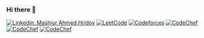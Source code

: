 ### Hi there 👋

<!--
**HridoyMA/HridoyMA** is a ✨ _special_ ✨ repository because its `README.md` (this file) appears on your GitHub profile.

Here are some ideas to get you started:

- 🔭 I’m currently working on ...
- 🌱 I’m currently learning ...
- 👯 I’m looking to collaborate on ...
- 🤔 I’m looking for help with ...
- 💬 Ask me about ...
- 📫 How to reach me: ...
- 😄 Pronouns: ...
- ⚡ Fun fact: ...
-->
[![Linkedin: Mashiur Ahmed Hridoy](https://img.shields.io/badge/-Hridoy-blue?style=flat&logo=Linkedin&logoColor=white&link=https://www.linkedin.com/in/tajnur/)](https://www.linkedin.com/in/mashiur-ahmed-hridoy/)
[![LeetCode](https://img.shields.io/badge/LeetCode-informational?style=flat&logo=leetcode&logoColor=white)](https://leetcode.com/ma_hridoy/)
[![Codeforces](https://img.shields.io/badge/Codeforces-informational?style=flat&logo=Codeforces&logoColor=white)](https://codeforces.com/profile/Hredoy)
[![CodeChef](https://img.shields.io/badge/Vjudge-informational?style=flat)](https://vjudge.net/user/Hridoy14)
[![CodeChef](https://img.shields.io/badge/Atcoder-informational?style=flat)](https://atcoder.jp/users/Hredoy)
[![CodeChef](https://img.shields.io/badge/CSES-informational?style=flat)](https://cses.fi/user/123947)
<!-- ![GitHub followers](https://img.shields.io/github/followers/HridoyMA?label=Follow&style=social) -->
